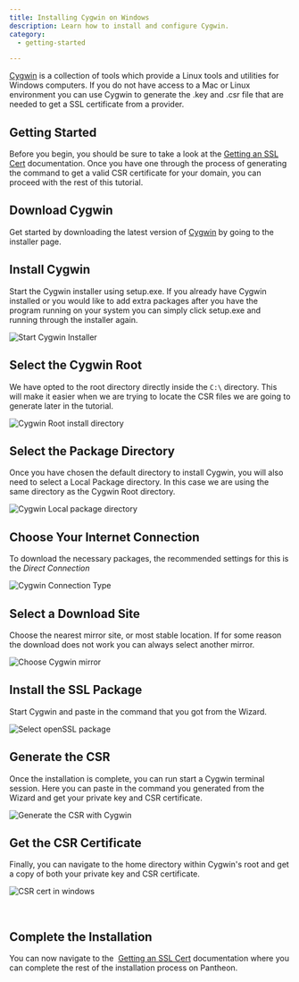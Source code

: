 ```yaml
---
title: Installing Cygwin on Windows
description: Learn how to install and configure Cygwin.
category:
  - getting-started

---
```


[Cygwin](http://cygwin.com/install.html) is a collection of tools which provide a Linux tools and utilities for Windows computers. If you do not have access to a Mac or Linux environment you can use Cygwin to generate the .key and .csr file that are needed to get a SSL certificate from a provider.

## Getting Started
Before you begin, you should be sure to take a look at the [Getting an SSL Cert](/articles/howto/adding-a-ssl-certificate-for-secure-https-communication/) documentation. Once you have one through the process of generating the command to get a valid CSR certificate for your domain, you can proceed with the rest of this tutorial.

## Download Cygwin
Get started by downloading the latest version of [Cygwin](http://cygwin.com/install.html) by going to the installer page. 

## Install Cygwin
Start the Cygwin installer using setup.exe. If you already have Cygwin installed or you would like to add extra packages after you have the program running on your system you can simply click setup.exe and running through the installer again.



 ![Start Cygwin Installer](https://pantheon-systems.desk.com/customer/portal/attachments/40750)  

## Select the Cygwin Root
We have opted to the root directory directly inside the `C:\` directory. This will make it easier when we are trying to locate the CSR files we are going to generate later in the tutorial.



 ![Cygwin Root install directory](https://pantheon-systems.desk.com/customer/portal/attachments/40751)  

## Select the Package Directory
Once you have chosen the default directory to install Cygwin, you will also need to select a Local Package directory. In this case we are using the same directory as the Cygwin Root directory.



 ![Cygwin Local package directory](https://pantheon-systems.desk.com/customer/portal/attachments/40752)
## Choose Your Internet Connection
To download the necessary packages, the recommended settings for this is the _Direct Connection_


 ![Cygwin Connection Type](https://pantheon-systems.desk.com/customer/portal/attachments/40753)  

## Select a Download Site
Choose the nearest mirror site, or most stable location. If for some reason the download does not work you can always select another mirror.


 ![Choose Cygwin mirror](https://pantheon-systems.desk.com/customer/portal/attachments/40755)  

## Install the SSL Package
Start Cygwin and paste in the command that you got from the Wizard.

 ![Select openSSL package](https://pantheon-systems.desk.com/customer/portal/attachments/40768)  

## Generate the CSR
Once the installation is complete, you can run start a Cygwin terminal session. Here you can paste in the command you generated from the Wizard and get your private key and CSR certificate.

 ![Generate the CSR with Cygwin](https://pantheon-systems.desk.com/customer/portal/attachments/40769)
## Get the CSR Certificate
Finally, you can navigate to the home directory within Cygwin's root and get a copy of both your private key and CSR certificate.


 ![CSR cert in windows](https://pantheon-systems.desk.com/customer/portal/attachments/40770)  

 

## Complete the Installation
You can now navigate to the  [Getting an SSL Cert](/articles/howto/adding-a-ssl-certificate-for-secure-https-communication/#getting-the-SSL-certificate) documentation where you can complete the rest of the installation process on Pantheon.
